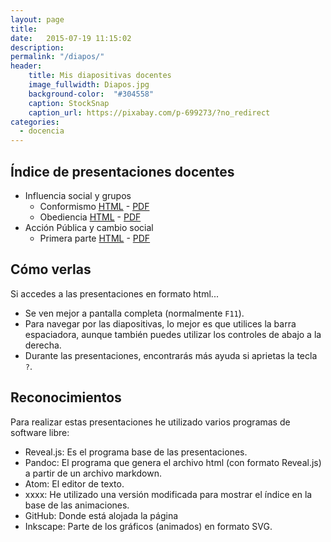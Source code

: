 ```yaml
---
layout: page
title:  
date:   2015-07-19 11:15:02
description:
permalink: "/diapos/"
header:
    title: Mis diapositivas docentes
    image_fullwidth: Diapos.jpg
    background-color:  "#304558"
    caption: StockSnap
    caption_url: https://pixabay.com/p-699273/?no_redirect
categories:
  - docencia
---
```



## Índice de presentaciones docentes

- Influencia social y grupos
     - Conformismo [HTML](http://jmunoz298.github.io/Presentaciones/Conformismo.html) - [PDF](http://jmunoz298.github.io/Presentaciones/Conformismo.pdf)
     - Obediencia [HTML](http://jmunoz298.github.io/Presentaciones/Obediencia.html) - [PDF](http://jmunoz298.github.io/Presentaciones/Obediencia.pdf)
- Acción Pública y cambio social
     - Primera parte [HTML](http://jmunoz298.github.io/Presentaciones/APCS-15-16-1.html) - [PDF](http://jmunoz298.github.io/Presentaciones/APCS-15-16-1.pdf)
     
## Cómo verlas
Si accedes a las presentaciones en formato html...

- Se ven mejor a pantalla completa (normalmente `F11`).
- Para navegar por las diapositivas, lo mejor es que utilices la barra espaciadora, aunque también puedes utilizar los controles de abajo a la derecha.
- Durante las presentaciones, encontrarás más ayuda si aprietas la tecla `?`.


## Reconocimientos
Para realizar estas presentaciones he utilizado varios programas de software libre:


- Reveal.js: Es el programa base de las presentaciones.
- Pandoc: El programa que genera el archivo html (con formato Reveal.js) a partir de un archivo markdown.
- Atom: El editor de texto.
- xxxx: He utilizado una versión modificada para mostrar el índice en la base de las animaciones.
- GitHub: Donde está alojada la página
- Inkscape: Parte de los gráficos (animados) en formato SVG.

